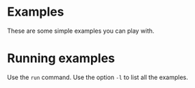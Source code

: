 # Examples

These are some simple examples you can play with.

# Running examples

Use the `run` command. Use the option `-l` to list all the examples.

